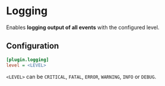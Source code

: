 # Logging
Enables **logging output of all events** with the configured level.

## Configuration

```ini
[plugin.logging]
level = <LEVEL>
```

`<LEVEL>` can be `CRITICAL`, `FATAL`, `ERROR`, `WARNING`, `INFO` or `DEBUG`.
